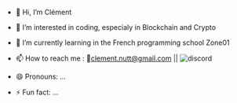 - 👋 Hi, I’m Clément
- 👀 I’m interested in coding, especialy in Blockchain and Crypto
- 🌱 I’m currently learning in the French programming school Zone01
- 📫 How to reach me : 📧clement.nutt@gmail.com || ![discord](https://github.com/ClemNTTS/ClemNTTS/assets/161344481/98bf11b2-3bf2-472e-a3f6-3240c76daa18)

- 😄 Pronouns: ...
- ⚡ Fun fact: ...

<!---
ClemNTTS/ClemNTTS is a ✨ special ✨ repository because its `README.md` (this file) appears on your GitHub profile.
You can click the Preview link to take a look at your changes.
--->
